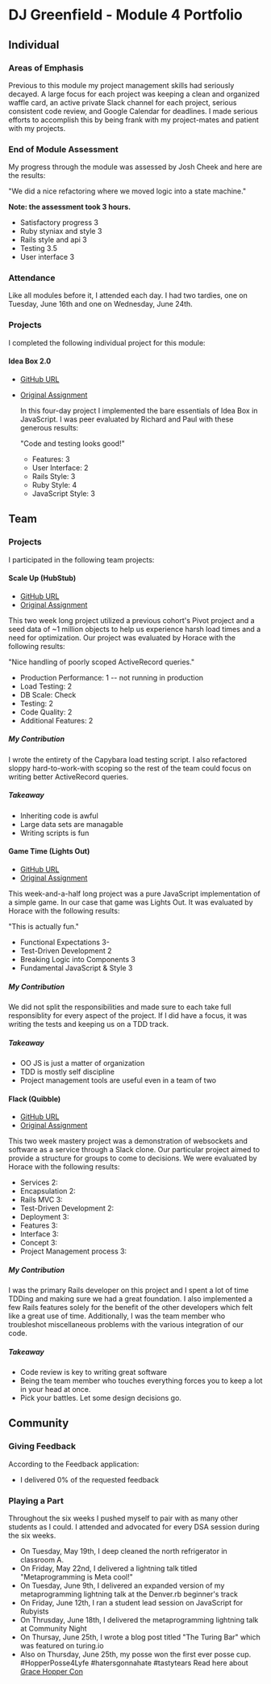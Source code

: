 # DJ Greenfield - Module 4 Portfolio

## Individual

### Areas of Emphasis

Previous to this module my project management skills had seriously decayed. A
large focus for each project was keeping a clean and organized waffle card, an
active private Slack channel for each project, serious consistent code review,
and Google Calendar for deadlines. I made serious efforts to accomplish this
by being frank with my project-mates and patient with my projects.

### End of Module Assessment

My progress through the module was assessed by Josh Cheek and here are the
results:

"We did a nice refactoring where we moved logic into a state machine."

**Note: the assessment took 3 hours.**

* Satisfactory progress 3
* Ruby styniax and style 3
* Rails style and api 3
* Testing 3.5
* User interface 3

### Attendance

Like all modules before it, I attended each day. I had two tardies, one on
Tuesday, June 16th and one on Wednesday, June 24th.

### Projects

I completed the following individual project for this module:

#### Idea Box 2.0

* [GitHub URL](https://github.com/allpurposename/ideabox)
* [Original Assignment](https://github.com/JumpstartLab/curriculum/blob/master/source/projects/revenge_of_idea_box.markdown)

  In this four-day project I implemented the bare essentials of Idea Box in
  JavaScript. I was peer evaluated by Richard and Paul with these generous
  results:

  "Code and testing looks good!"

  * Features:  3
  * User Interface: 2
  * Rails Style: 3
  * Ruby Style: 4
  * JavaScript Style: 3

## Team

### Projects

  I participated in the following team projects:

#### Scale Up (HubStub)

  * [GitHub URL](https://github.com/turingschool-projects/HubStub)
  * [Original Assignment](https://github.com/JumpstartLab/curriculum/blob/master/source/projects/the_scale_up.markdown)

  This two week long project utilized a previous cohort's Pivot project and a seed
  data of ~1 million objects to help us experience harsh load times and a need for
  optimization. Our project was evaluated by Horace with the following results:

  "Nice handling of poorly scoped ActiveRecord queries."

  * Production Performance: 1 -- not running in production
  * Load Testing: 2
  * DB Scale: Check
  * Testing: 2
  * Code Quality: 2
  * Additional Features: 2

##### My Contribution

  I wrote the entirety of the Capybara load testing script. I also refactored
  sloppy hard-to-work-with scoping so the rest of the team could focus on writing
  better ActiveRecord queries.

##### Takeaway

  * Inheriting code is awful
  * Large data sets are managable
  * Writing scripts is fun

#### Game Time (Lights Out)

  * [GitHub URL](https://github.com/mirjoy/lights-out)
  * [Original Assignment](https://github.com/turingschool/lesson_plans/blob/master/ruby_04-apis_and_scalability/gametime_project.markdown)

  This week-and-a-half long project was a pure JavaScript implementation of a
  simple game. In our case that game was Lights Out. It was evaluated by Horace
  with the following results:

  "This is actually fun."

  * Functional Expectations 3-
  * Test-Driven Development 2
  * Breaking Logic into Components 3
  * Fundamental JavaScript & Style 3

##### My Contribution

  We did not split the responsibilities and made sure to each take full responsiblity
  for every aspect of the project. If I did have a focus, it was writing the tests
  and keeping us on a TDD track.

##### Takeaway

  * OO JS is just a matter of organization
  * TDD is mostly self discipline
  * Project management tools are useful even in a team of two

#### Flack (Quibble)

  * [GitHub URL](https://github.com/indiesquidge/quibble)
  * [Original Assignment](https://github.com/JumpstartLab/curriculum/blob/master/source/projects/flack.markdown)

  This two week mastery project was a demonstration of websockets and software as
  a service through a Slack clone. Our particular project aimed to provide a
  structure for groups to come to decisions. We were evaluated by Horace with the
  following results:

  * Services 2:
  * Encapsulation 2:
  * Rails MVC 3:
  * Test-Driven Development 2:
  * Deployment 3:
  * Features 3:
  * Interface 3:
  * Concept 3:
  * Project Management process 3:

##### My Contribution

  I was the primary Rails developer on this project and I spent a lot of time
  TDDing and making sure we had a great foundation. I also implemented a few Rails
  features solely for the benefit of the other developers which felt like a great
  use of time. Additionally, I was the team member who troubleshot miscellaneous
  problems with the various integration of our code.

##### Takeaway

  * Code review is key to writing great software
  * Being the team member who touches everything forces you to keep a lot in your
  head at once.
  * Pick your battles. Let some design decisions go.

## Community

### Giving Feedback

  According to the Feedback application:

  * I delivered 0% of the requested feedback

### Playing a Part

  Throughout the six weeks I pushed myself to pair with as many other students as
  I could. I attended and advocated for every DSA session during the six weeks.

  * On Tuesday, May 19th, I deep cleaned the north refrigerator in classroom A.
  * On Friday, May 22nd, I delivered a lightning talk titled "Metaprogramming is
  Meta cool!"
  * On Tuesday, June 9th, I delivered an expanded version of my metaprogramming
  lightning talk at the Denver.rb beginner's track
  * On Friday, June 12th, I ran a student lead session on JavaScript for Rubyists
  * On Thrusday, June 18th, I delivered the metaprogramming lightning talk at
  Community Night
  * On Thursay, June 25th, I wrote a blog post titled "The Turing Bar" which was
  featured on turing.io
  * Also on Thursday, June 25th, my posse won the first ever posse cup.
#HopperPosse4Lyfe #hatersgonnahate #tastytears
  Read here about [Grace Hopper Con](http://gracehopper.org/)
